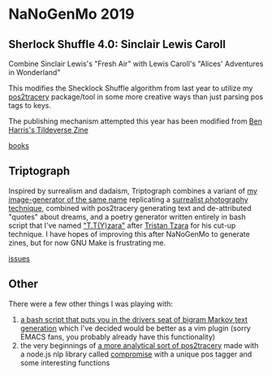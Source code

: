 NaNoGenMo 2019
==============


Sherlock Shuffle 4.0: Sinclair Lewis Caroll
------------


Combine Sinclair Lewis's "Fresh Air" with Lewis Caroll's "Alices' Adventures in Wonderland"

This modifies the Shecklock Shuffle algorithm from last year to utilize my
[pos2tracery][1] package/tool in some more creative ways than just parsing pos
tags to keys.

The publishing mechanism attempted this year has been modified from [Ben
Harris's Tildeverse Zine][2]

[books][3]


Triptograph
-------

Inspired by surrealism and dadaism, Triptograph combines a variant of [my
image-generator of the same name][4] replicating a [surrealist photography
technique][5], combined with pos2tracery generating text and de-attributed "quotes" about dreams, and a
poetry generator written entirely in bash script that I've named ["T.T(Y)zara"][6] after [Tristan Tzara][7] for his cut-up technique.
I have hopes of improving this after NaNoGenMo to generate zines, but for now GNU Make is frustrating me.

[issues][8]

Other
--------

There were a few other things I was playing with:

1. [a bash script that puts you in the drivers seat of bigram Markov text generation][9] which I've decided would be better as a vim plugin (sorry EMACS fans, you probably already have this functionality)
2. the very beginnings of [a more analytical sort of pos2tracery][10] made with a node.js nlp library called [compromise][11] with a unique pos tagger and some interesting functions

[1]: https://www.npmjs.com/package/pos2tracery
[2]: https://tildegit.org/tildeverse/zine/src/branch/master/Makefile
[3]: https://github.com/JKirchartz/NaNoGenMo/tree/master/2019/SinclairLewisCarroll/books/
[4]: https://triptograph.glitch.me/
[5]: https://en.wikipedia.org/wiki/Surrealist_techniques#Triptography
[6]: https://github.com/JKirchartz/NaNoGenMo/tree/master/2019/triptograph/TTYzara.sh
[7]: https://en.wikipedia.org/wiki/Tristan_Tzara
[8]: https://github.com/JKirchartz/NaNoGenMo/tree/master/2019/triptograph/dist/
[9]: https://github.com/JKirchartz/NaNoGenMo/tree/master/2019/BashBigramKeyboard/
[10]: https://github.com/JKirchartz/NaNoGenMo/tree/master/2019/megatagger
[11]: https://github.com/spencermountain/compromise
